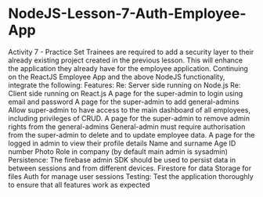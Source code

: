# NodeJS-Lesson-7-Auth-Employee-App

Activity 7 - Practice Set
Trainees are required to add a security layer to their already existing project created in the previous lesson. This will enhance the application they already have for the employee application.
Continuing on the ReactJS  Employee App and the above NodeJS functionality, integrate the following:
Features:
Re: Server side running on Node.js
Re: Client side running on React.js
A page for the super-admin to login using email and password
A page for the super-admin to add general-admins
Allow super-admin to have access to the main dashboard of all employees, including privileges of CRUD.
A page for the super-admin to remove admin rights from the general-admins
General-admin must require authorisation from the super-admin to delete and to update employee data.
A page for the logged in admin to view their profile details
Name and surname
Age
ID number
Photo
Role in company (by default main admin is sysadmin)
Persistence:
The firebase admin SDK should be used to persist data in between sessions and from different devices.
Firestore for data
Storage for files
Auth for manage user sessions
Testing:
Test the application thoroughly to ensure that all features work as expected